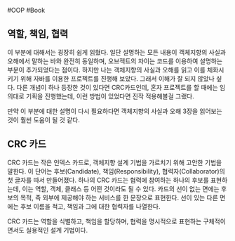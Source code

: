 #OOP #Book

## 역할, 책임, 협력
이 부분에 대해서는 굉장히 쉽게 읽혔다. 일단 설명하는 모든 내용이 객체지향의 사실과 오해에서 말하는 바와 완전히 동일하며, 오브젝트의 차이는 코드를 이용하여 설명하는 부분이 추가되었다는 점이다. 하지만 나는 객체지향의 사실과 오해를 읽고 이를 체화시키기 위해 자바를 이용한 프로젝트를 진행해 보았다. 그래서 이해가 잘 되지 않았나 싶다. 다른 개념이 하나 등장한 것이 있다면 CRC카드인데, 혼자 프로젝트를 할 때에는 임의대로 기획을 진행했는데, 이런 방법이 있었다면 진작 적용해볼걸 그랬다.

만약 이 부분에 대한 설명이 다시 필요하다면 객체지향의 사실과 오해 3장을 읽어보는 것이 훨씬 도움이 될 것 같다.

## CRC 카드
CRC 카드는 작은 인덱스 카드로, 객체지향 설계 기법을 가르치기 위해 고안한 기법을 말한다. 이 단어는 후보(Candidate), 책임(Responsibility), 협력자(Collaborator)의 첫 글자를 따서 만들어졌다.
하나의 CRC 카드는 협력에 참여하는 하나의 후보를 표현하는데, 이는 역할, 객체, 클래스 등 어떤 것이라도 될 수 있다. 카드의 선이 없는 면에는 후보의 목적, 즉 외부에 제공해야 하는 서비스를 한 문장으로 표현한다. 선이 있는 다른 면에는 후보 이름을 적고, 책임과 그에 대한 협력자를 나열한다.

CRC 카드는 역할을 식별하고, 책임을 할당하며, 협력을 명시적으로 표현하는 구체적이면서도 실용적인 설계 기법이다.